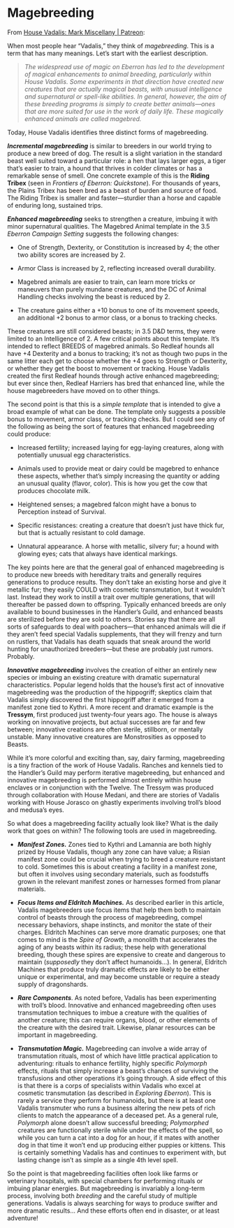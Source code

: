 # Magebreeding

From [House Vadalis: Mark Miscellany \| Patreon](https://www.patreon.com/posts/house-vadalis-133796398):

When most people hear “Vadalis,” they think of _magebreeding_. This is a term that has many meanings. Let’s start with the earliest description.

> _The widespread use of magic on Eberron has led to the development of magical enhancements to animal breeding, particularly within House Vadalis. Some experiments in that direction have created new creatures that are actually magical beasts, with unusual intelligence and supernatural or spell-like abilities. In general, however, the aim of these breeding programs is simply to create better animals—ones that are more suited for use in the work of daily life. These magically enhanced animals are called magebred._

Today, House Vadalis identifies three distinct forms of magebreeding.

**_Incremental magebreeding_** is similar to breeders in our world trying to produce a new breed of dog. The result is a slight variation in the standard beast well suited toward a particular role: a hen that lays larger eggs, a tiger that’s easier to train, a hound that thrives in colder climates or has a remarkable sense of smell. One concrete example of this is the **Riding Tribex** (seen in _Frontiers of Eberron: Quickstone_). For thousands of years, the Plains Tribex has been bred as a beast of burden and source of food. The Riding Tribex is smaller and faster—sturdier than a horse and capable of enduring long, sustained trips.

**_Enhanced magebreeding_** seeks to strengthen a creature, imbuing it with minor supernatural qualities. The Magebred Animal template in the 3.5 _Eberron Campaign Setting_ suggests the following changes:

- One of Strength, Dexterity, or Constitution is increased by 4; the other two ability scores are increased by 2.
    
- Armor Class is increased by 2, reflecting increased overall durability.
    
- Magebred animals are easier to train, can learn more tricks or maneuvers than purely mundane creatures, and the DC of Animal Handling checks involving the beast is reduced by 2.
    
- The creature gains either a +10 bonus to one of its movement speeds, an additional +2 bonus to armor class, or a bonus to tracking checks.
    

These creatures are still considered beasts; in 3.5 D&D terms, they were limited to an Intelligence of 2. A few critical points about this template. It’s intended to reflect BREEDS of magebred animals. So Redleaf hounds all have +4 Dexterity and a bonus to tracking; it’s not as though two pups in the same litter each get to choose whether the +4 goes to Strength or Dexterity, or whether they get the boost to movement or tracking. House Vadalis created the first Redleaf hounds through active enhanced magebreeding; but ever since then, Redleaf Harriers has bred that enhanced line, while the house magebreeders have moved on to other things.

The second point is that this is a _simple template_ that is intended to give a broad example of what can be done. The template only suggests a possible bonus to movement, armor class, or tracking checks. But I could see any of the following as being the sort of features that enhanced magebreeding could produce:

- Increased fertility; increased laying for egg-laying creatures, along with potentially unusual egg characteristics.
    
- Animals used to provide meat or dairy could be magebred to enhance these aspects, whether that’s simply increasing the quantity or adding an unusual quality (flavor, color). This is how you get the cow that produces chocolate milk.
    
- Heightened senses; a magebred falcon might have a bonus to Perception instead of Survival.
    
- Specific resistances: creating a creature that doesn’t just have thick fur, but that is actually resistant to cold damage.
    
- Unnatural appearance. A horse with metallic, silvery fur; a hound with glowing eyes; cats that always have identical markings.
    

The key points here are that the general goal of enhanced magebreeding is to produce new breeds with hereditary traits and generally requires generations to produce results. They don’t take an existing horse and give it metallic fur; they easily COULD with cosmetic transmutation, but it wouldn’t last. Instead they work to instill a trait over multiple generations, that will thereafter be passed down to offspring. Typically enhanced breeds are only available to bound businesses in the Handler’s Guild, and enhanced beasts are sterilized before they are sold to others. Stories say that there are all sorts of safeguards to deal with poachers—that enhanced animals will die if they aren’t feed special Vadalis supplements, that they will frenzy and turn on rustlers, that Vadalis has death squads that sneak around the world hunting for unauthorized breeders—but these are probably just rumors. Probably.

**_Innovative magebreeding_** involves the creation of either an entirely new species or imbuing an existing creature with dramatic supernatural characteristics. Popular legend holds that the house’s first act of innovative magebreeding was the production of the hippogriff; skeptics claim that Vadalis simply discovered the first hippogriff after it emerged from a manifest zone tied to Kythri. A more recent and dramatic example is the **Tressym**, first produced just twenty-four years ago. The house is always working on innovative projects, but actual successes are far and few between; innovative creations are often sterile, stillborn, or mentally unstable. Many innovative creatures are Monstrosities as opposed to Beasts.

While it’s more colorful and exciting than, say, dairy farming, magebreeding is a tiny fraction of the work of House Vadalis. Ranches and kennels tied to the Handler’s Guild may perform iterative magebreeding, but enhanced and innovative magebreeding is performed almost entirely within house enclaves or in conjunction with the Twelve. The Tressym was produced through collaboration with House Medani, and there are stories of Vadalis working with House Jorasco on ghastly experiments involving troll’s blood and medusa’s eyes.

So what does a magebreeding facility actually look like? What is the daily work that goes on within? The following tools are used in magebreeding.

- **_Manifest Zones._** Zones tied to Kythri and Lamannia are both highly prized by House Vadalis, though any zone can have value; a Risian manifest zone could be crucial when trying to breed a creature resistant to cold. Sometimes this is about creating a facility in a manifest zone, but often it involves using secondary materials, such as foodstuffs grown in the relevant manifest zones or harnesses formed from planar materials.
    
- **_Focus Items and Eldritch Machines._** As described earlier in this article, Vadalis magebreeders use focus items that help them both to maintain control of beasts through the process of magebreeding, compel necessary behaviors, shape instincts, and monitor the state of their charges. Eldritch Machines can serve more dramatic purposes; one that comes to mind is the _Spire of Growth_, a monolith that accelerates the aging of any beasts within its radius; these help with generational breeding, though these spires are expensive to create and dangerous to maintain (_supposedly_ they don’t affect humanoids…). In general, Eldritch Machines that produce truly dramatic effects are likely to be either unique or experimental, and may become unstable or require a steady supply of dragonshards.
    
- **_Rare Components_**. As noted before, Vadalis has been experimenting with troll’s blood. Innovative and enhanced magebreeding often uses transmutation techniques to imbue a creature with the qualities of another creature; this can require organs, blood, or other elements of the creature with the desired trait. Likewise, planar resources can be important in magebreeding.
    
- **_Transmutation Magic._** Magebreeding can involve a wide array of transmutation rituals, most of which have little practical application to adventuring: rituals to enhance fertility, highly specific _Polymorph_ effects, rituals that simply increase a beast’s chances of surviving the transfusions and other operations it’s going through. A side effect of this is that there is a corps of specialists within Vadalis who excel at cosmetic transmutation (as described in _Exploring Eberron_). This is rarely a service they perform for humanoids, but there is at least one Vadalis transmuter who runs a business altering the new pets of rich clients to match the appearance of a deceased pet. As a general rule, _Polymorph_ alone doesn’t allow successful breeding; _Polymorphed_ creatures are functionally sterile while under the effects of the spell, so while you can turn a cat into a dog for an hour, if it mates with another dog in that time it won’t end up producing either puppies or kittens. This is certainly something Vadalis has and continues to experiment with, but lasting change isn’t as simple as a single 4th level spell.
    

So the point is that magebreeding facilities often look like farms or veterinary hospitals, with special chambers for performing rituals or imbuing planar energies. But magebreeding is invariably a long-term process, involving both _breeding_ and the careful study of multiple generations. Vadalis is always searching for ways to produce swifter and more dramatic results… And these efforts often end in disaster, or at least adventure!